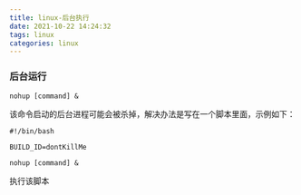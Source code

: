 ```yaml
---
title: linux-后台执行
date: 2021-10-22 14:24:32
tags: linux
categories: linux
---
```

### 后台运行
<!--more-->
```
nohup [command] &
```
该命令启动的后台进程可能会被杀掉，解决办法是写在一个脚本里面，示例如下：
```
#!/bin/bash

BUILD_ID=dontKillMe

nohup [command] &
```
执行该脚本